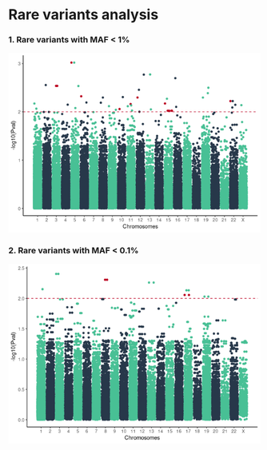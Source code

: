 Rare variants analysis
================

### 1. Rare variants with MAF &lt; 1%

![](regenie_files/figure-gfm/res_1_q_manhattan_plot-1.png)<!-- -->

### 2. Rare variants with MAF &lt; 0.1%

![](regenie_files/figure-gfm/res_01_q_manhattan_plot-1.png)<!-- -->
